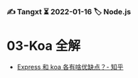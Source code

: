 ### ✍️ Tangxt ⏳ 2022-01-16 🏷️ Node.js

# 03-Koa 全解

- [Express 和 koa 各有啥优缺点？- 知乎](https://www.zhihu.com/question/38879363)

